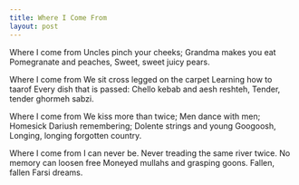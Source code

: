 ```yaml
---
title: Where I Come From
layout: post
---
```

Where I come from
Uncles pinch your cheeks;
Grandma makes you eat
Pomegranate and peaches,
Sweet, sweet juicy pears.

Where I come from
We sit cross legged on the carpet
Learning how to taarof 
Every dish that is passed:
Chello kebab and aesh reshteh,
Tender, tender ghormeh sabzi.

Where I come from
We kiss more than twice;
Men dance with men;
Homesick Dariush remembering;
Dolente strings and young Googoosh,
Longing, longing forgotten country.

Where I come from
I can never be. 
Never treading the same river twice.
No memory can loosen free
Moneyed mullahs and grasping goons.
Fallen, fallen Farsi dreams.